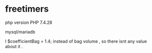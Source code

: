 # freetimers

php version PHP 7.4.28

mysql/mariadb 

I $coefficientBag = 1.4; instead of bag volume , so there isnt any value about it .




